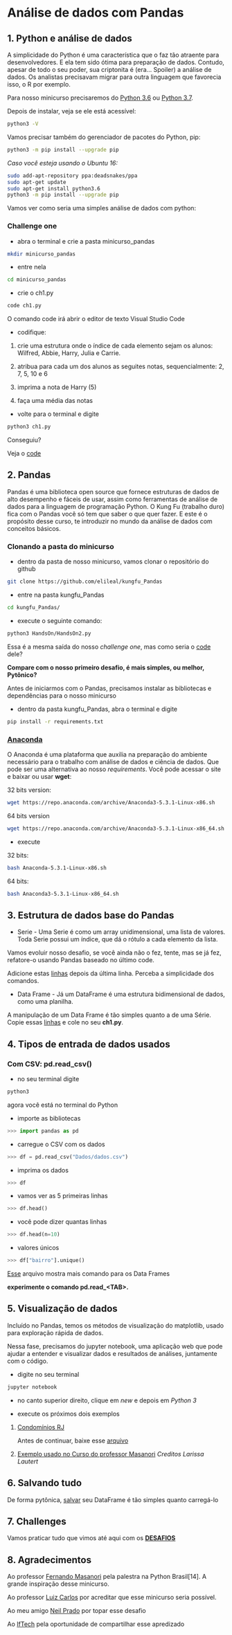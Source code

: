 # Análise de dados com Pandas

## 1. Python e análise de dados

A simplicidade do Python é uma característica que o faz tão atraente para desenvolvedores. E ela tem sido ótima para preparação de dados. Contudo, apesar de todo o seu poder, sua criptonita é (era… Spoiler) a análise de dados. Os analistas precisavam migrar para outra linguagem que favorecia isso, o R por exemplo.

Para nosso minicurso precisaremos do [Python 3.6](https://www.python.org/downloads/release/python-367/) ou [Python 3.7](https://www.python.org/downloads/release/python-371/).

Depois de instalar, veja se ele está acessível:

```sh
python3 -V
```

Vamos precisar também do gerenciador de pacotes do Python, pip:

```sh
python3 -m pip install --upgrade pip
```

_Caso você esteja usando o Ubuntu 16:_

```sh
sudo add-apt-repository ppa:deadsnakes/ppa
sudo apt-get update
sudo apt-get install python3.6
python3 -m pip install --upgrade pip
```

Vamos ver como seria uma simples análise de dados com python:

### Challenge one

* abra o terminal e crie a pasta minicurso_pandas

```sh
mkdir minicurso_pandas
```

* entre nela

```sh
cd minicurso_pandas
```

* crie o ch1.py

```sh
code ch1.py
```

O comando code irá abrir o editor de texto Visual Studio Code

* codifique:

1. crie uma estrutura onde o índice de cada elemento sejam os alunos: Wilfred, Abbie, Harry, Julia e Carrie.

2. atribua para cada um dos alunos as seguites notas, sequencialmente: 2, 7, 5, 10 e 6

3. imprima a nota de Harry (5)

4. faça uma média das notas

* volte para o terminal e digite

```sh
python3 ch1.py
```

Conseguiu?

Veja o [code](HandsOn/HandsOn1.md)

## 2. Pandas

Pandas é uma biblioteca open source que fornece estruturas de dados de alto desempenho e fáceis de usar, assim como ferramentas de análise de dados para a linguagem de programação Python. O Kung Fu (trabalho duro) fica com o Pandas você só tem que saber o que quer fazer. E este é o propósito desse curso, te introduzir no mundo da análise de dados com conceitos básicos.

### Clonando a pasta do minicurso

* dentro da pasta de nosso minicurso, vamos clonar o repositório do github

```sh
git clone https://github.com/elileal/kungfu_Pandas
```

* entre na pasta kungfu_Pandas

```sh
cd kungfu_Pandas/
```

* execute o seguinte comando:

```sh
python3 HandsOn/HandsOn2.py
```

Essa é a mesma saída do nosso _challenge one_, mas como seria o [code](HandsOn/HandsOn2.md) dele?

**Compare com o nosso primeiro desafio, é mais simples, ou melhor, Pytônico?**

Antes de iniciarmos com o Pandas, precisamos instalar as bibliotecas e dependências para o nosso minicurso

* dentro da pasta kungfu_Pandas, abra o terminal e digite

```sh
pip install -r requirements.txt
```

### [Anaconda](https://www.anaconda.com/what-is-anaconda/)

O Anaconda é uma plataforma que auxilia na preparação do ambiente necessário para o trabalho com análise de dados e ciência de dados. Que pode ser uma alternativa ao nosso _requirements_. Você pode acessar o site e baixar ou usar **wget**:

32 bits version:

```sh
wget https://repo.anaconda.com/archive/Anaconda3-5.3.1-Linux-x86.sh
```

64 bits version

```sh
wget https://repo.anaconda.com/archive/Anaconda3-5.3.1-Linux-x86_64.sh
```

* execute

32 bits:

```sh
bash Anaconda-5.3.1-Linux-x86.sh
```

64 bits:

```sh
bash Anaconda3-5.3.1-Linux-x86_64.sh
```

## 3. Estrutura de dados base do Pandas

* Serie - Uma Serie é como um array unidimensional, uma lista de valores. Toda Serie possui um índice, que dá o rótulo a cada elemento da lista.

Vamos evoluir nosso desafio, se você ainda não o fez, tente, mas se já fez, refatore-o usando Pandas baseado no último code.

Adicione estas [linhas](HandsOn/HandsOn3_1.md) depois da última linha. Perceba a simplicidade dos comandos.

* Data Frame - Já um DataFrame é uma estrutura bidimensional de dados, como uma planilha.

A manipulação de um Data Frame é tão simples quanto a de uma Série. Copie essas [linhas](HandsOn/HandsOn3_2.md) e cole no seu **ch1.py**.

## 4. Tipos de entrada de dados usados

### Com CSV: **pd.read_csv()**

* no seu terminal digite

```sh
python3
```

agora você está no terminal do Python

* importe as bibliotecas

```py
>>> import pandas as pd
```

* carregue o CSV com os dados

```py
>>> df = pd.read_csv("Dados/dados.csv")
```

* imprima os dados

```py
>>> df
```

* vamos ver as 5 primeiras linhas

```py
>>> df.head()
```

* você pode dizer quantas linhas

```py
>>> df.head(n=10)
```

* valores únicos

```py
>>> df["bairro"].unique()
```

[Esse](HandsOn/HandsOn4.md) arquivo mostra mais comando para os Data Frames

**experimente o comando pd.read_\<TAB>.**

## 5. Visualização de dados

Incluído no Pandas, temos os métodos de visualização do matplotlib, usado para exploração rápida de dados.

Nessa fase, precisamos do jupyter notebook, uma aplicação web que pode ajudar a entender e visualizar dados e resultados de análises, juntamente com o código.

* digite no seu terminal

```sh
jupyter notebook
```

* no canto superior direito, clique em _new_ e depois em _Python 3_

* execute os próximos dois exemplos

1. [Condomínios RJ](HandsOn/HandsOn5_1.md)

    Antes de continuar, baixe esse [arquivo](https://drive.google.com/file/d/1UAOM6xkuiK5XBEed2load-yOvpvFgYSk/view?usp=sharing)

2. [Exemplo usado no Curso do professor Masanori](exemploMasanori.ipynb) _Creditos Larissa Lautert_

## 6. Salvando tudo

De forma pytônica, [salvar](HandsOn/HandsOn6.md) seu DataFrame é tão simples quanto carregá-lo

## 7. Challenges

Vamos praticar tudo que vimos até aqui com os [**DESAFIOS**](Desafios/desafios.md)

## 8. Agradecimentos

Ao professor [Fernando Masanori](https://about.me/fmasanori) pela palestra na Python Brasil\[14]. A grande inspiração desse minicurso.

Ao professor [Luiz Carlos](https://github.com/lucachaves) por acreditar que esse minicurso seria possível.

Ao meu amigo [Neil Prado](https://github.com/neilprado) por topar esse desafio

Ao [IfTech](http://joaopessoa.ifpb.edu.br/iftech/) pela oportunidade de compartilhar esse apredizado 
